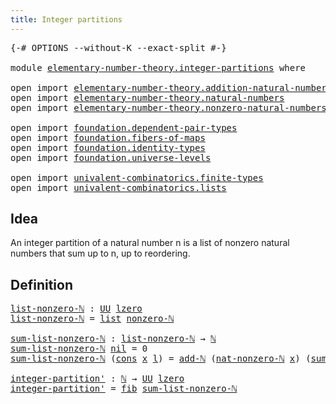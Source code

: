 ```yaml
---
title: Integer partitions
---
```


<pre class="Agda"><a id="44" class="Symbol">{-#</a> <a id="48" class="Keyword">OPTIONS</a> <a id="56" class="Pragma">--without-K</a> <a id="68" class="Pragma">--exact-split</a> <a id="82" class="Symbol">#-}</a>

<a id="87" class="Keyword">module</a> <a id="94" href="elementary-number-theory.integer-partitions.html" class="Module">elementary-number-theory.integer-partitions</a> <a id="138" class="Keyword">where</a>

<a id="145" class="Keyword">open</a> <a id="150" class="Keyword">import</a> <a id="157" href="elementary-number-theory.addition-natural-numbers.html" class="Module">elementary-number-theory.addition-natural-numbers</a>
<a id="207" class="Keyword">open</a> <a id="212" class="Keyword">import</a> <a id="219" href="elementary-number-theory.natural-numbers.html" class="Module">elementary-number-theory.natural-numbers</a>
<a id="260" class="Keyword">open</a> <a id="265" class="Keyword">import</a> <a id="272" href="elementary-number-theory.nonzero-natural-numbers.html" class="Module">elementary-number-theory.nonzero-natural-numbers</a>

<a id="322" class="Keyword">open</a> <a id="327" class="Keyword">import</a> <a id="334" href="foundation.dependent-pair-types.html" class="Module">foundation.dependent-pair-types</a>
<a id="366" class="Keyword">open</a> <a id="371" class="Keyword">import</a> <a id="378" href="foundation.fibers-of-maps.html" class="Module">foundation.fibers-of-maps</a>
<a id="404" class="Keyword">open</a> <a id="409" class="Keyword">import</a> <a id="416" href="foundation.identity-types.html" class="Module">foundation.identity-types</a>
<a id="442" class="Keyword">open</a> <a id="447" class="Keyword">import</a> <a id="454" href="foundation.universe-levels.html" class="Module">foundation.universe-levels</a>

<a id="482" class="Keyword">open</a> <a id="487" class="Keyword">import</a> <a id="494" href="univalent-combinatorics.finite-types.html" class="Module">univalent-combinatorics.finite-types</a>
<a id="531" class="Keyword">open</a> <a id="536" class="Keyword">import</a> <a id="543" href="univalent-combinatorics.lists.html" class="Module">univalent-combinatorics.lists</a>
</pre>
## Idea

An integer partition of a natural number n is a list of nonzero natural numbers that sum up to n, up to reordering.

## Definition

<pre class="Agda"><a id="list-nonzero-ℕ"></a><a id="727" href="elementary-number-theory.integer-partitions.html#727" class="Function">list-nonzero-ℕ</a> <a id="742" class="Symbol">:</a> <a id="744" href="foundation-core.universe-levels.html#222" class="Primitive">UU</a> <a id="747" href="Agda.Primitive.html#764" class="Primitive">lzero</a>
<a id="753" href="elementary-number-theory.integer-partitions.html#727" class="Function">list-nonzero-ℕ</a> <a id="768" class="Symbol">=</a> <a id="770" href="univalent-combinatorics.lists.html#2152" class="Datatype">list</a> <a id="775" href="elementary-number-theory.nonzero-natural-numbers.html#710" class="Function">nonzero-ℕ</a>

<a id="sum-list-nonzero-ℕ"></a><a id="786" href="elementary-number-theory.integer-partitions.html#786" class="Function">sum-list-nonzero-ℕ</a> <a id="805" class="Symbol">:</a> <a id="807" href="elementary-number-theory.integer-partitions.html#727" class="Function">list-nonzero-ℕ</a> <a id="822" class="Symbol">→</a> <a id="824" href="elementary-number-theory.natural-numbers.html#1444" class="Datatype">ℕ</a>
<a id="826" href="elementary-number-theory.integer-partitions.html#786" class="Function">sum-list-nonzero-ℕ</a> <a id="845" href="univalent-combinatorics.lists.html#2195" class="InductiveConstructor">nil</a> <a id="849" class="Symbol">=</a> <a id="851" class="Number">0</a>
<a id="853" href="elementary-number-theory.integer-partitions.html#786" class="Function">sum-list-nonzero-ℕ</a> <a id="872" class="Symbol">(</a><a id="873" href="univalent-combinatorics.lists.html#2210" class="InductiveConstructor">cons</a> <a id="878" href="elementary-number-theory.integer-partitions.html#878" class="Bound">x</a> <a id="880" href="elementary-number-theory.integer-partitions.html#880" class="Bound">l</a><a id="881" class="Symbol">)</a> <a id="883" class="Symbol">=</a> <a id="885" href="elementary-number-theory.addition-natural-numbers.html#988" class="Function">add-ℕ</a> <a id="891" class="Symbol">(</a><a id="892" href="elementary-number-theory.nonzero-natural-numbers.html#761" class="Function">nat-nonzero-ℕ</a> <a id="906" href="elementary-number-theory.integer-partitions.html#878" class="Bound">x</a><a id="907" class="Symbol">)</a> <a id="909" class="Symbol">(</a><a id="910" href="elementary-number-theory.integer-partitions.html#786" class="Function">sum-list-nonzero-ℕ</a> <a id="929" href="elementary-number-theory.integer-partitions.html#880" class="Bound">l</a><a id="930" class="Symbol">)</a>

<a id="integer-partition&#39;"></a><a id="933" href="elementary-number-theory.integer-partitions.html#933" class="Function">integer-partition&#39;</a> <a id="952" class="Symbol">:</a> <a id="954" href="elementary-number-theory.natural-numbers.html#1444" class="Datatype">ℕ</a> <a id="956" class="Symbol">→</a> <a id="958" href="foundation-core.universe-levels.html#222" class="Primitive">UU</a> <a id="961" href="Agda.Primitive.html#764" class="Primitive">lzero</a>
<a id="967" href="elementary-number-theory.integer-partitions.html#933" class="Function">integer-partition&#39;</a> <a id="986" class="Symbol">=</a> <a id="988" href="foundation-core.fibers-of-maps.html#928" class="Function">fib</a> <a id="992" href="elementary-number-theory.integer-partitions.html#786" class="Function">sum-list-nonzero-ℕ</a>
</pre>